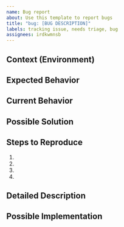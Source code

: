 ```yaml
---
name: Bug report
about: Use this template to report bugs 
title: "bug: [BUG DESCRIPTION]"
labels: tracking issue, needs triage, bug
assignees: irdkwmnsb
---
```

<!--- Provide a general summary of the issue in the Title above -->
## Context (Environment)
<!--- How has this issue affected you? What are you trying to accomplish? -->
<!--- Providing context helps us come up with a solution that is most useful in the real world -->
## Expected Behavior
<!--- Tell us what should happen -->
## Current Behavior
<!--- Tell us what happens instead of the expected behavior -->
## Possible Solution
<!--- Not obligatory, but suggest a fix/reason for the bug, -->
## Steps to Reproduce
<!--- Provide a link to a live example, or an unambiguous set of steps to -->
<!--- reproduce this bug. Include code to reproduce, if relevant -->
1.
2.
3.
4.
## Detailed Description
<!--- Provide a detailed description of the change or addition you are proposing -->

## Possible Implementation
<!--- Not obligatory, but suggest an idea for implementing addition or change -->
